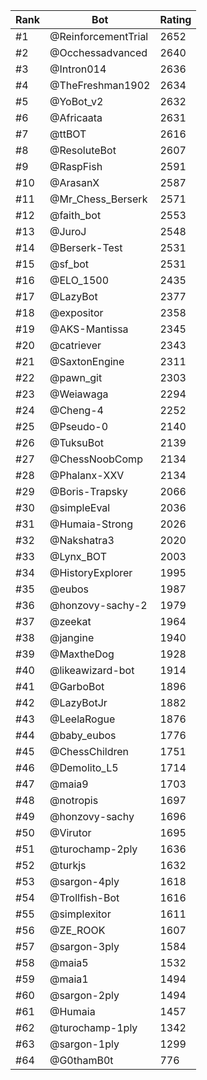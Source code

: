 Rank|Bot|Rating
---|---|---
#1|@ReinforcementTrial|2652
#2|@Occhessadvanced|2640
#3|@Intron014|2636
#4|@TheFreshman1902|2634
#5|@YoBot_v2|2632
#6|@Africaata|2631
#7|@ttBOT|2616
#8|@ResoluteBot|2607
#9|@RaspFish|2591
#10|@ArasanX|2587
#11|@Mr_Chess_Berserk|2571
#12|@faith_bot|2553
#13|@JuroJ|2548
#14|@Berserk-Test|2531
#15|@sf_bot|2531
#16|@ELO_1500|2435
#17|@LazyBot|2377
#18|@expositor|2358
#19|@AKS-Mantissa|2345
#20|@catriever|2343
#21|@SaxtonEngine|2311
#22|@pawn_git|2303
#23|@Weiawaga|2294
#24|@Cheng-4|2252
#25|@Pseudo-0|2140
#26|@TuksuBot|2139
#27|@ChessNoobComp|2134
#28|@Phalanx-XXV|2134
#29|@Boris-Trapsky|2066
#30|@simpleEval|2036
#31|@Humaia-Strong|2026
#32|@Nakshatra3|2020
#33|@Lynx_BOT|2003
#34|@HistoryExplorer|1995
#35|@eubos|1987
#36|@honzovy-sachy-2|1979
#37|@zeekat|1964
#38|@jangine|1940
#39|@MaxtheDog|1928
#40|@likeawizard-bot|1914
#41|@GarboBot|1896
#42|@LazyBotJr|1882
#43|@LeelaRogue|1876
#44|@baby_eubos|1776
#45|@ChessChildren|1751
#46|@Demolito_L5|1714
#47|@maia9|1703
#48|@notropis|1697
#49|@honzovy-sachy|1696
#50|@Virutor|1695
#51|@turochamp-2ply|1636
#52|@turkjs|1632
#53|@sargon-4ply|1618
#54|@Trollfish-Bot|1616
#55|@simplexitor|1611
#56|@ZE_ROOK|1607
#57|@sargon-3ply|1584
#58|@maia5|1532
#59|@maia1|1494
#60|@sargon-2ply|1494
#61|@Humaia|1457
#62|@turochamp-1ply|1342
#63|@sargon-1ply|1299
#64|@G0thamB0t|776
